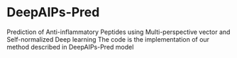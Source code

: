 # DeepAIPs-Pred
Prediction of Anti-inflammatory Peptides using Multi-perspective vector and Self-normalized Deep learning The code is the implementation of our method described in DeepAIPs-Pred model
